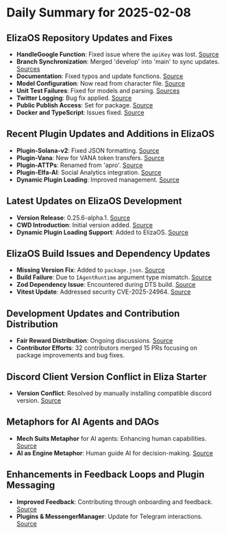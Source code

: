 # Daily Summary for 2025-02-08

## ElizaOS Repository Updates and Fixes
- **HandleGoogle Function**: Fixed issue where the `apiKey` was lost. [Source](https://github.com/elizaOS/eliza/commit/61887b3babe260c06f88ddc410ac89d072067813)
- **Branch Synchronization**: Merged 'develop' into 'main' to sync updates. [Sources](https://github.com/elizaOS/eliza/commit/1d756f4550eefaa55d5187dfc03bf72f56ee2ea1)
- **Documentation**: Fixed typos and update functions. [Source](https://github.com/elizaOS/eliza/commit/e16cf8e013fc07e0665bd7df1c77203a60b08b5d)
- **Model Configuration**: Now read from character file. [Source](https://github.com/elizaOS/eliza/commit/b2889dc1598dac635b89f7c1b9345bc3bcb54c7e)
- **Unit Test Failures**: Fixed for models and parsing. [Sources](https://github.com/elizaOS/eliza/commit/b224b8e5d27d1bfb38379b81696c98e8e85714f8)
- **Twitter Logging**: Bug fix applied. [Source](https://github.com/elizaOS/eliza/commit/2dbf2cc09f84c73b0c7d6c3f296263d001b7cf2f)
- **Public Publish Access**: Set for package. [Source](https://github.com/elizaOS/eliza/commit/87515e250fa02a134139610e3f42712852213d47)
- **Docker and TypeScript**: Issues fixed. [Source](https://github.com/elizaOS/eliza/commit/074648ad9d76f0e880fb6c9e976f0afc40054724)

## Recent Plugin Updates and Additions in ElizaOS
- **Plugin-Solana-v2**: Fixed JSON formatting. [Source](https://github.com/elizaOS/eliza/commit/a2efabd699ad16e2afef8b19d87278072ba9738a)
- **Plugin-Vana**: New for VANA token transfers. [Source](https://github.com/elizaOS/eliza/pull/3338)
- **Plugin-ATTPs**: Renamed from 'apro'. [Source](https://github.com/elizaOS/eliza/pull/3299)
- **Plugin-Elfa-AI**: Social Analytics integration. [Source](https://github.com/elizaOS/eliza/pull/3331)
- **Dynamic Plugin Loading**: Improved management. [Source](https://github.com/elizaOS/eliza/pull/3339)

## Latest Updates on ElizaOS Development
- **Version Release**: 0.25.6-alpha.1. [Source](https://github.com/elizaOS/eliza/commit/47c2b7cfac6a4250128ed409f6dda887b16ccdc2)
- **CWD Introduction**: Initial version added. [Source](https://github.com/elizaOS/eliza/pull/3337)
- **Dynamic Plugin Loading Support**: Added to ElizaOS. [Source](https://github.com/elizaOS/eliza/pull/3336)

## ElizaOS Build Issues and Dependency Updates
- **Missing Version Fix**: Added to `package.json`. [Source](https://github.com/elizaOS/eliza/commit/c108525e03b88308b48c1a46fbab516bac1e58f6)
- **Build Failure**: Due to `IAgentRuntime` argument type mismatch. [Source](https://github.com/elizaOS/eliza/issues/3322)
- **Zod Dependency Issue**: Encountered during DTS build. [Source](https://github.com/elizaOS/eliza/issues/3300)
- **Vitest Update**: Addressed security CVE-2025-24964. [Source](https://github.com/elizaOS/eliza/pull/3309)

## Development Updates and Contribution Distribution
- **Fair Reward Distribution**: Ongoing discussions. [Source](https://twitter.com/shawmakesmagic/status/1888358561626853528)
- **Contributor Efforts**: 32 contributors merged 15 PRs focusing on package improvements and bug fixes.

## Discord Client Version Conflict in Eliza Starter
- **Version Conflict**: Resolved by manually installing compatible discord version. [Source](https://github.com/elizaOS/eliza/issues/3295)

## Metaphors for AI Agents and DAOs
- **Mech Suits Metaphor** for AI agents: Enhancing human capabilities. [Source](https://twitter.com/ai16zdao/status/1888301607491653903)
- **AI as Engine Metaphor**: Human guide AI for decision-making. [Source](https://twitter.com/dankvr/status/1888271832228241460)

## Enhancements in Feedback Loops and Plugin Messaging
- **Improved Feedback**: Contributing through onboarding and feedback. [Source](https://twitter.com/dankvr/status/1888339443050024968)
- **Plugins & MessengerManager**: Update for Telegram interactions. [Source](https://github.com/elizaOS/eliza/commit/f640c04c3b46ad6d99b8da26f519ad8f328a0dfe)
